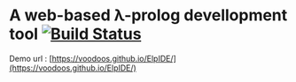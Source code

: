 # A web-based λ-prolog devellopment tool [![Build Status](https://travis-ci.org/voodoos/ElpIDE.svg?branch=master)](https://travis-ci.org/voodoos/ElpIDE)

Demo url : [https://voodoos.github.io/ElpIDE/](https://voodoos.github.io/ElpIDE/)